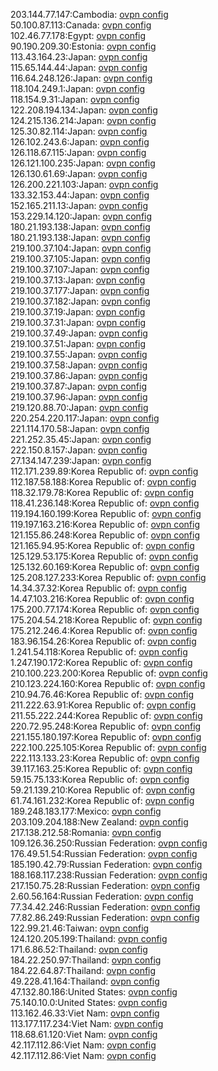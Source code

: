 203.144.77.147:Cambodia: [ovpn config](vpn/203_144_77_147.ovpn)  
50.100.87.113:Canada: [ovpn config](vpn/50_100_87_113.ovpn)  
102.46.77.178:Egypt: [ovpn config](vpn/102_46_77_178.ovpn)  
90.190.209.30:Estonia: [ovpn config](vpn/90_190_209_30.ovpn)  
113.43.164.23:Japan: [ovpn config](vpn/113_43_164_23.ovpn)  
115.65.144.44:Japan: [ovpn config](vpn/115_65_144_44.ovpn)  
116.64.248.126:Japan: [ovpn config](vpn/116_64_248_126.ovpn)  
118.104.249.1:Japan: [ovpn config](vpn/118_104_249_1.ovpn)  
118.154.9.31:Japan: [ovpn config](vpn/118_154_9_31.ovpn)  
122.208.194.134:Japan: [ovpn config](vpn/122_208_194_134.ovpn)  
124.215.136.214:Japan: [ovpn config](vpn/124_215_136_214.ovpn)  
125.30.82.114:Japan: [ovpn config](vpn/125_30_82_114.ovpn)  
126.102.243.6:Japan: [ovpn config](vpn/126_102_243_6.ovpn)  
126.118.67.115:Japan: [ovpn config](vpn/126_118_67_115.ovpn)  
126.121.100.235:Japan: [ovpn config](vpn/126_121_100_235.ovpn)  
126.130.61.69:Japan: [ovpn config](vpn/126_130_61_69.ovpn)  
126.200.221.103:Japan: [ovpn config](vpn/126_200_221_103.ovpn)  
133.32.153.44:Japan: [ovpn config](vpn/133_32_153_44.ovpn)  
152.165.211.13:Japan: [ovpn config](vpn/152_165_211_13.ovpn)  
153.229.14.120:Japan: [ovpn config](vpn/153_229_14_120.ovpn)  
180.21.193.138:Japan: [ovpn config](vpn/180_21_193_138.ovpn)  
180.21.193.138:Japan: [ovpn config](vpn/180_21_193_138.ovpn)  
219.100.37.104:Japan: [ovpn config](vpn/219_100_37_104.ovpn)  
219.100.37.105:Japan: [ovpn config](vpn/219_100_37_105.ovpn)  
219.100.37.107:Japan: [ovpn config](vpn/219_100_37_107.ovpn)  
219.100.37.13:Japan: [ovpn config](vpn/219_100_37_13.ovpn)  
219.100.37.177:Japan: [ovpn config](vpn/219_100_37_177.ovpn)  
219.100.37.182:Japan: [ovpn config](vpn/219_100_37_182.ovpn)  
219.100.37.19:Japan: [ovpn config](vpn/219_100_37_19.ovpn)  
219.100.37.31:Japan: [ovpn config](vpn/219_100_37_31.ovpn)  
219.100.37.49:Japan: [ovpn config](vpn/219_100_37_49.ovpn)  
219.100.37.51:Japan: [ovpn config](vpn/219_100_37_51.ovpn)  
219.100.37.55:Japan: [ovpn config](vpn/219_100_37_55.ovpn)  
219.100.37.58:Japan: [ovpn config](vpn/219_100_37_58.ovpn)  
219.100.37.86:Japan: [ovpn config](vpn/219_100_37_86.ovpn)  
219.100.37.87:Japan: [ovpn config](vpn/219_100_37_87.ovpn)  
219.100.37.96:Japan: [ovpn config](vpn/219_100_37_96.ovpn)  
219.120.88.70:Japan: [ovpn config](vpn/219_120_88_70.ovpn)  
220.254.220.117:Japan: [ovpn config](vpn/220_254_220_117.ovpn)  
221.114.170.58:Japan: [ovpn config](vpn/221_114_170_58.ovpn)  
221.252.35.45:Japan: [ovpn config](vpn/221_252_35_45.ovpn)  
222.150.8.157:Japan: [ovpn config](vpn/222_150_8_157.ovpn)  
27.134.147.239:Japan: [ovpn config](vpn/27_134_147_239.ovpn)  
112.171.239.89:Korea Republic of: [ovpn config](vpn/112_171_239_89.ovpn)  
112.187.58.188:Korea Republic of: [ovpn config](vpn/112_187_58_188.ovpn)  
118.32.179.78:Korea Republic of: [ovpn config](vpn/118_32_179_78.ovpn)  
118.41.236.148:Korea Republic of: [ovpn config](vpn/118_41_236_148.ovpn)  
119.194.160.199:Korea Republic of: [ovpn config](vpn/119_194_160_199.ovpn)  
119.197.163.216:Korea Republic of: [ovpn config](vpn/119_197_163_216.ovpn)  
121.155.86.248:Korea Republic of: [ovpn config](vpn/121_155_86_248.ovpn)  
121.165.94.95:Korea Republic of: [ovpn config](vpn/121_165_94_95.ovpn)  
125.129.53.175:Korea Republic of: [ovpn config](vpn/125_129_53_175.ovpn)  
125.132.60.169:Korea Republic of: [ovpn config](vpn/125_132_60_169.ovpn)  
125.208.127.233:Korea Republic of: [ovpn config](vpn/125_208_127_233.ovpn)  
14.34.37.32:Korea Republic of: [ovpn config](vpn/14_34_37_32.ovpn)  
14.47.103.216:Korea Republic of: [ovpn config](vpn/14_47_103_216.ovpn)  
175.200.77.174:Korea Republic of: [ovpn config](vpn/175_200_77_174.ovpn)  
175.204.54.218:Korea Republic of: [ovpn config](vpn/175_204_54_218.ovpn)  
175.212.246.4:Korea Republic of: [ovpn config](vpn/175_212_246_4.ovpn)  
183.96.154.26:Korea Republic of: [ovpn config](vpn/183_96_154_26.ovpn)  
1.241.54.118:Korea Republic of: [ovpn config](vpn/1_241_54_118.ovpn)  
1.247.190.172:Korea Republic of: [ovpn config](vpn/1_247_190_172.ovpn)  
210.100.223.200:Korea Republic of: [ovpn config](vpn/210_100_223_200.ovpn)  
210.123.224.160:Korea Republic of: [ovpn config](vpn/210_123_224_160.ovpn)  
210.94.76.46:Korea Republic of: [ovpn config](vpn/210_94_76_46.ovpn)  
211.222.63.91:Korea Republic of: [ovpn config](vpn/211_222_63_91.ovpn)  
211.55.222.244:Korea Republic of: [ovpn config](vpn/211_55_222_244.ovpn)  
220.72.95.248:Korea Republic of: [ovpn config](vpn/220_72_95_248.ovpn)  
221.155.180.197:Korea Republic of: [ovpn config](vpn/221_155_180_197.ovpn)  
222.100.225.105:Korea Republic of: [ovpn config](vpn/222_100_225_105.ovpn)  
222.113.133.23:Korea Republic of: [ovpn config](vpn/222_113_133_23.ovpn)  
39.117.163.25:Korea Republic of: [ovpn config](vpn/39_117_163_25.ovpn)  
59.15.75.133:Korea Republic of: [ovpn config](vpn/59_15_75_133.ovpn)  
59.21.139.210:Korea Republic of: [ovpn config](vpn/59_21_139_210.ovpn)  
61.74.161.232:Korea Republic of: [ovpn config](vpn/61_74_161_232.ovpn)  
189.248.183.177:Mexico: [ovpn config](vpn/189_248_183_177.ovpn)  
203.109.204.188:New Zealand: [ovpn config](vpn/203_109_204_188.ovpn)  
217.138.212.58:Romania: [ovpn config](vpn/217_138_212_58.ovpn)  
109.126.36.250:Russian Federation: [ovpn config](vpn/109_126_36_250.ovpn)  
176.49.51.54:Russian Federation: [ovpn config](vpn/176_49_51_54.ovpn)  
185.190.42.79:Russian Federation: [ovpn config](vpn/185_190_42_79.ovpn)  
188.168.117.238:Russian Federation: [ovpn config](vpn/188_168_117_238.ovpn)  
217.150.75.28:Russian Federation: [ovpn config](vpn/217_150_75_28.ovpn)  
2.60.56.164:Russian Federation: [ovpn config](vpn/2_60_56_164.ovpn)  
77.34.42.246:Russian Federation: [ovpn config](vpn/77_34_42_246.ovpn)  
77.82.86.249:Russian Federation: [ovpn config](vpn/77_82_86_249.ovpn)  
122.99.21.46:Taiwan: [ovpn config](vpn/122_99_21_46.ovpn)  
124.120.205.199:Thailand: [ovpn config](vpn/124_120_205_199.ovpn)  
171.6.86.52:Thailand: [ovpn config](vpn/171_6_86_52.ovpn)  
184.22.250.97:Thailand: [ovpn config](vpn/184_22_250_97.ovpn)  
184.22.64.87:Thailand: [ovpn config](vpn/184_22_64_87.ovpn)  
49.228.41.164:Thailand: [ovpn config](vpn/49_228_41_164.ovpn)  
47.132.80.186:United States: [ovpn config](vpn/47_132_80_186.ovpn)  
75.140.10.0:United States: [ovpn config](vpn/75_140_10_0.ovpn)  
113.162.46.33:Viet Nam: [ovpn config](vpn/113_162_46_33.ovpn)  
113.177.117.234:Viet Nam: [ovpn config](vpn/113_177_117_234.ovpn)  
118.68.61.120:Viet Nam: [ovpn config](vpn/118_68_61_120.ovpn)  
42.117.112.86:Viet Nam: [ovpn config](vpn/42_117_112_86.ovpn)  
42.117.112.86:Viet Nam: [ovpn config](vpn/42_117_112_86.ovpn)  
